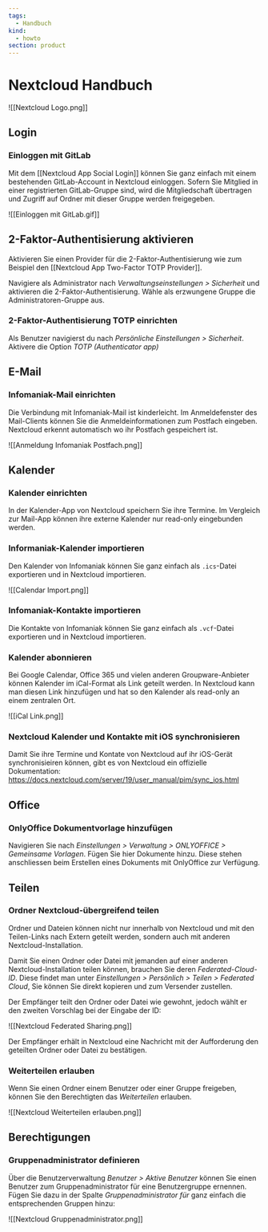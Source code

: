 ```yaml
---
tags:
  - Handbuch
kind:
  - howto
section: product
---
```

# Nextcloud Handbuch

![[Nextcloud Logo.png]]

## Login
### Einloggen mit GitLab

Mit dem [[Nextcloud App Social Login]] können Sie ganz einfach mit einem bestehenden GitLab-Account in Nextcloud einloggen. Sofern Sie Mitglied in einer registrierten GitLab-Gruppe sind, wird die Mitgliedschaft übertragen und Zugriff auf Ordner mit dieser Gruppe werden freigegeben. 

![[Einloggen mit GitLab.gif]]

## 2-Faktor-Authentisierung aktivieren

Aktivieren Sie einen Provider für die 2-Faktor-Authentisierung wie zum Beispiel den [[Nextcloud App Two-Factor TOTP Provider]].

Navigiere als Administrator nach *Verwaltungseinstellungen > Sicherheit* und aktivieren die 2-Faktor-Authentisierung. Wähle als erzwungene Gruppe die Administratoren-Gruppe aus.

### 2-Faktor-Authentisierung TOTP einrichten

Als Benutzer navigierst du nach *Persönliche Einstellungen > Sicherheit*. Aktivere die Option *TOTP (Authenticator app)*
## E-Mail

### Infomaniak-Mail einrichten

Die Verbindung mit Infomaniak-Mail ist kinderleicht. Im Anmeldefenster des Mail-Clients können Sie die Anmeldeinformationen zum Postfach eingeben. Nextcloud erkennt automatisch wo ihr Postfach gespeichert ist.

![[Anmeldung Infomaniak Postfach.png]]

## Kalender
### Kalender einrichten

In der Kalender-App von Nextcloud speichern Sie ihre Termine. Im Vergleich zur Mail-App können ihre externe Kalender nur read-only eingebunden werden.

### Informaniak-Kalender importieren

Den Kalender von Infomaniak können Sie ganz einfach als `.ics`-Datei exportieren und in Nextcloud importieren.

![[Calendar Import.png]]

### Infomaniak-Kontakte importieren

Die Kontakte von Infomaniak können Sie ganz einfach als `.vcf`-Datei exportieren und in Nextcloud importieren.

### Kalender abonnieren

Bei Google Calendar, Office 365 und vielen anderen Groupware-Anbieter können Kalender im iCal-Format als Link geteilt werden. In Nextcloud kann man diesen Link  hinzufügen und hat so den Kalender als read-only an einem zentralen Ort.

![[iCal Link.png]]

### Nextcloud Kalender und Kontakte mit iOS synchronisieren

Damit Sie ihre Termine und Kontate von Nextcloud auf ihr iOS-Gerät synchronisieiren können, gibt es von Nextcloud ein offizielle Dokumentation: <https://docs.nextcloud.com/server/19/user_manual/pim/sync_ios.html>

## Office
### OnlyOffice Dokumentvorlage hinzufügen

Navigieren Sie nach *Einstellungen > Verwaltung > ONLYOFFICE > Gemeinsame Vorlagen*. Fügen Sie hier Dokumente hinzu. Diese stehen anschliessen beim Erstellen eines Dokuments mit OnlyOffice zur Verfügung.

## Teilen
### Ordner Nextcloud-übergreifend teilen

Ordner und Dateien können nicht nur innerhalb von Nextcloud und mit den Teilen-Links nach Extern geteilt werden, sondern auch mit anderen Nextcloud-Installation.

Damit Sie einen Ordner oder Datei mit jemanden auf einer anderen Nextcloud-Installation teilen können, brauchen Sie deren *Federated-Cloud-ID*. Diese findet man unter *Einstellungen > Persönlich > Teilen > Federated Cloud*, Sie können Sie direkt kopieren und zum Versender zustellen.

Der Empfänger teilt den Ordner oder Datei wie gewohnt, jedoch wählt er den zweiten Vorschlag bei der Eingabe der ID:

![[Nextcloud Federated Sharing.png]]

Der Empfänger erhält in Nextcloud eine Nachricht mit der Aufforderung den geteilten Ordner oder Datei zu bestätigen.

### Weiterteilen erlauben

Wenn Sie einen Ordner einem Benutzer oder einer Gruppe freigeben, können Sie den Berechtigten das *Weiterteilen* erlauben.

![[Nextcloud Weiterteilen erlauben.png]]

## Berechtigungen
### Gruppenadministrator definieren

Über die Benutzerverwaltung *Benutzer > Aktive Benutzer* können Sie einen Benutzer zum Gruppenadministrator für eine Benutzergruppe ernennen. Fügen Sie dazu in der Spalte *Gruppenadministrator für* ganz einfach die entsprechenden Gruppen hinzu:

![[Nextcloud Gruppenadministrator.png]]


